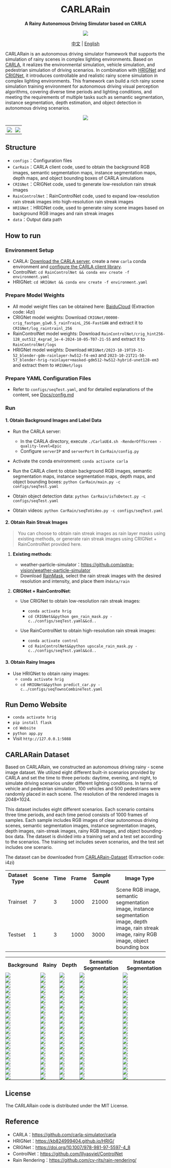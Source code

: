 <div align="center">

# CARLARain
**A Rainy Autonomous Driving Simulator based on CARLA**

![](Docs/license.svg)

<div>
  <a href="./README.md">中文</a> |
  <a href="./README_EN.md">English</a>
</div>

</div>

CARLARain is an autonomous driving simulator framework that supports the simulation of rainy scenes in complex lighting environments. Based on [CARLA](https://github.com/carla-simulator/carla), it realizes the environmental simulation, vehicle simulation, and pedestrian simulation of driving scenarios. In combination with [HRIGNet](https://kb824999404.github.io/HRIG/) and [CRIGNet](https://doi.org/10.1007/978-981-97-5597-4_8), it introduces controllable and realistic rainy scene simulation in complex lighting environments. This framework can build a rich rainy scene simulation training environment for autonomous driving visual perception algorithms, covering diverse time periods and lighting conditions, and meeting the requirements of multiple tasks such as semantic segmentation, instance segmentation, depth estimation, and object detection in autonomous driving scenarios. 


<div align="center">

![](Docs/CARLARain图EN.svg)


<table>
<tr>
<td style="border: none; padding: 5px;"><img src="Docs/CARLARain_Clean.gif" /></td>
<td style="border: none; padding: 5px;"><img src="Docs/CARLARain_Rainy.gif" /></td>
</tr>
</table>

</div>

## Structure

* `configs`：Configuration files
* `CarRain`：CARLA client code, used to obtain the background RGB images, semantic segmentation maps, instance segmentation maps, depth maps, and object bounding boxes of CARLA simulations
* `CRIGNet`：CRIGNet code, used to generate low-resolution rain streak images
* `RainControlNet`：RainControlNet code, used to expand low-resolution rain streak images into high-resolution rain streak images
* `HRIGNet`：HRIGNet code, used to generate rainy scene images based on background RGB images and rain streak images
* `data`：Output data path


## How to run

### Environment Setup

* CARLA: [Download the CARLA server](https://carla.readthedocs.io/en/latest/start_quickstart/#carla-installation), create a new `carla` conda environment and [configure the CARLA client library](https://carla.readthedocs.io/en/latest/start_quickstart/#install-client-library).
* ControlNet: `cd RainControlNet && conda env create -f environment.yaml`
* HRIGNet: `cd HRIGNet && conda env create -f environment.yaml`


### Prepare Model Weights

* All model weight files can be obtained here: [BaiduCloud](https://pan.baidu.com/s/1FXNk-y86rxXeUYwPoGWnpQ?pwd=i4zi ) (Extraction code: i4zi)
* CRIGNet model weights: Download `CRIGNet/00000-crig_fastgan_g1w0.5_rainTrainL_256-FastGAN` and extract it to `CRIGNet/log_raintrainl_256`
* RainControlNet model weights: Download `RainControlNet/crig_hint256-128_out512_4xgrad_1e-4-2024-10-05-T07-21-55` and extract it to `RainControlNet/logs`
* HRIGNet model weights: Download `HRIGNet/2023-10-19T19-31-52_blender-gdm-rainlayer-hw512-f4-em3` and `2023-10-21T21-50-57_blender-hrig-rainlayer+masked-gdm512-hw512-hybrid-unet128-em3` and extract them to `HRIGNet/logs`

### Prepare YAML Configuration Files

* Refer to `configs/seqTest.yaml`, and for detailed explanations of the content, see [Docs/config.md](./Docs/config.md#EN)

### Run

#### 1. Obtain Background Images and Label Data

* Run the CARLA server:
  * In the CARLA directory, execute `./CarlaUE4.sh -RenderOffScreen -quality-level=Epic`
  * Configure `serverIP` and `serverPort` in `CarRain/config.py`

* Activate the conda environment: `conda activate carla`
* Run the CARLA client to obtain background RGB images, semantic segmentation maps, instance segmentation maps, depth maps, and object bounding boxes: `python CarRain/main.py -c configs/seqTest.yaml`
* Obtain object detection data: `python CarRain/isToDetect.py -c configs/seqTest.yaml`
* Obtain videos: `python CarRain/seqToVideo.py -c configs/seqTest.yaml`

#### 2. Obtain Rain Streak Images

> You can choose to obtain rain streak images as rain layer masks using existing methods, or generate rain streak images using CRIGNet + RainControlNet provided here.

1. **Existing methods**:
   * weather-particle-simulator：https://github.com/astra-vision/weather-particle-simulator
   * Download [RainMask](https://pan.baidu.com/s/1FXNk-y86rxXeUYwPoGWnpQ?pwd=i4zi ), select the rain streak images with the desired resolution and intensity, and place them in`data/rain`


2. **CRIGNet + RainControlNet**:
   * Use CRIGNet to obtain low-resolution rain streak images:
     * `conda activate hrig`
     * `cd CRIGNet&&python gen_rain_mask.py -c../configs/seqTest.yaml&&cd..`

   * Use RainControlNet to obtain high-resolution rain streak images:
     * `conda activate control`
     * `cd RainControlNet&&python upscale_rain_mask.py -c../configs/seqTest.yaml&&cd..`

#### 3. Obtain Rainy Images

* Use HRIGNet to obtain rainy images:
  * `conda activate hrig`
  * `cd HRIGNet&&python predict_car.py -c../configs/seqTownsCombineTest.yaml`


## Run Demo Website

* `conda activate hrig`
* `pip install flask`
* `cd Website`
* `python app.py`
* Visit `http://127.0.0.1:5088`

## CARLARain Dataset

Based on CARLARain, we constructed an autonomous driving rainy - scene image dataset. We utilized eight different built-in scenarios provided by CARLA and set the time to three periods: daytime, evening, and night, to simulate driving scenarios under different lighting conditions. In terms of vehicle and pedestrian simulation, 100 vehicles and 500 pedestrians were randomly placed in each scene. The resolution of the rendered images is 2048×1024.

This dataset includes eight different scenarios. Each scenario contains three time periods, and each time period consists of 1000 frames of samples. Each sample includes RGB images of clear autonomous driving scenes, semantic segmentation images, instance segmentation images, depth images, rain-streak images, rainy RGB images, and object bounding-box data. The dataset is divided into a training set and a test set according to the scenarios. The training set includes seven scenarios, and the test set includes one scenario.

The dataset can be downloaded from [CARLARain-Dataset](https://pan.baidu.com/s/1FXNk-y86rxXeUYwPoGWnpQ?pwd=i4zi) (Extraction code: i4zi)

<table>
<tr>
<th>Dataset Type </th>
<th>Scene </th>
<th>Time </th>
<th>Frame </th>
<th>Sample Count </th>
<th>Image Type </th>
</tr>
<tr>
<td>Trainset</td>
<td>7</td>
<td>3</td>
<td>1000</td>
<td>21000</td>
<td rowspan=2> Scene RGB image, semantic segmentation image, instance segmentation image, depth image, rain streak image, rainy RGB image, object bounding box</td>
</tr>
<tr>
<td>Testset</td>
<td>1</td>
<td>3</td>
<td>1000</td>
<td>3000</td>
</tr>
</table>

<table>
<tr>
<th>Background </th>
<th>Rainy </th>
<th>Depth </th>
<th>Semantic Segmentation </th>
<th>Instance Segmentation </th>
</tr>
<tr>
<td style="padding: 0;width=20%;"><img src="Docs/CARLARainDataset/background/seqTown01ClearSunset_002423..jpg" /></td>
<td style="padding: 0;width=20%;"><img src="Docs/CARLARainDataset/rainy/seqTown01ClearSunset_002423.jpg" /></td>
<td style="padding: 0;width=20%;"><img src="Docs/CARLARainDataset/depth/seqTown01ClearSunset_002423.png" /></td>
<td style="padding: 0;width=20%;"><img src="Docs/CARLARainDataset/semantic_segmentation/seqTown01ClearSunset_002423.png" /></td>
<td style="padding: 0;width=20%;"><img src="Docs/CARLARainDataset/instance_segmentation/seqTown01ClearSunset_002423.png" /></td>
</tr>
<tr>
<td style="padding: 0;width=20%;"><img src="Docs/CARLARainDataset/background/seqTown01Clear_000044..jpg" /></td>
<td style="padding: 0;width=20%;"><img src="Docs/CARLARainDataset/rainy/seqTown01Clear_000044.jpg" /></td>
<td style="padding: 0;width=20%;"><img src="Docs/CARLARainDataset/depth/seqTown01Clear_000044.png" /></td>
<td style="padding: 0;width=20%;"><img src="Docs/CARLARainDataset/semantic_segmentation/seqTown01Clear_000044.png" /></td>
<td style="padding: 0;width=20%;"><img src="Docs/CARLARainDataset/instance_segmentation/seqTown01Clear_000044.png" /></td>
</tr>
<tr>
<td style="padding: 0;width=20%;"><img src="Docs/CARLARainDataset/background/seqTown02ClearNight_007652..jpg" /></td>
<td style="padding: 0;width=20%;"><img src="Docs/CARLARainDataset/rainy/seqTown02ClearNight_007652.jpg" /></td>
<td style="padding: 0;width=20%;"><img src="Docs/CARLARainDataset/depth/seqTown02ClearNight_007652.png" /></td>
<td style="padding: 0;width=20%;"><img src="Docs/CARLARainDataset/semantic_segmentation/seqTown02ClearNight_007652.png" /></td>
<td style="padding: 0;width=20%;"><img src="Docs/CARLARainDataset/instance_segmentation/seqTown02ClearNight_007652.png" /></td>
</tr>

<tr>
<td style="padding: 0;width=20%;"><img src="Docs/CARLARainDataset/background/seqTown02Clear_001262..jpg" /></td>
<td style="padding: 0;width=20%;"><img src="Docs/CARLARainDataset/rainy/seqTown02Clear_001262.jpg" /></td>
<td style="padding: 0;width=20%;"><img src="Docs/CARLARainDataset/depth/seqTown02Clear_001262.png" /></td>
<td style="padding: 0;width=20%;"><img src="Docs/CARLARainDataset/semantic_segmentation/seqTown02Clear_001262.png" /></td>
<td style="padding: 0;width=20%;"><img src="Docs/CARLARainDataset/instance_segmentation/seqTown02Clear_001262.png" /></td>
</tr>
<tr>
<td style="padding: 0;width=20%;"><img src="Docs/CARLARainDataset/background/seqTown03ClearNight_009422..jpg" /></td>
<td style="padding: 0;width=20%;"><img src="Docs/CARLARainDataset/rainy/seqTown03ClearNight_009422.jpg" /></td>
<td style="padding: 0;width=20%;"><img src="Docs/CARLARainDataset/depth/seqTown03ClearNight_009422.png" /></td>
<td style="padding: 0;width=20%;"><img src="Docs/CARLARainDataset/semantic_segmentation/seqTown03ClearNight_009422.png" /></td>
<td style="padding: 0;width=20%;"><img src="Docs/CARLARainDataset/instance_segmentation/seqTown03ClearNight_009422.png" /></td>
</tr>
<tr>
<td style="padding: 0;width=20%;"><img src="Docs/CARLARainDataset/background/seqTown03ClearSunset_009200..jpg" /></td>
<td style="padding: 0;width=20%;"><img src="Docs/CARLARainDataset/rainy/seqTown03ClearSunset_009200.jpg" /></td>
<td style="padding: 0;width=20%;"><img src="Docs/CARLARainDataset/depth/seqTown03ClearSunset_009200.png" /></td>
<td style="padding: 0;width=20%;"><img src="Docs/CARLARainDataset/semantic_segmentation/seqTown03ClearSunset_009200.png" /></td>
<td style="padding: 0;width=20%;"><img src="Docs/CARLARainDataset/instance_segmentation/seqTown03ClearSunset_009200.png" /></td>
</tr>
<tr>
<td style="padding: 0;width=20%;"><img src="Docs/CARLARainDataset/background/seqTown03Clear_001814..jpg" /></td>
<td style="padding: 0;width=20%;"><img src="Docs/CARLARainDataset/rainy/seqTown03Clear_001814.jpg" /></td>
<td style="padding: 0;width=20%;"><img src="Docs/CARLARainDataset/depth/seqTown03Clear_001814.png" /></td>
<td style="padding: 0;width=20%;"><img src="Docs/CARLARainDataset/semantic_segmentation/seqTown03Clear_001814.png" /></td>
<td style="padding: 0;width=20%;"><img src="Docs/CARLARainDataset/instance_segmentation/seqTown03Clear_001814.png" /></td>
</tr>
<tr>
<td style="padding: 0;width=20%;"><img src="Docs/CARLARainDataset/background/seqTown04ClearNight_064471..jpg" /></td>
<td style="padding: 0;width=20%;"><img src="Docs/CARLARainDataset/rainy/seqTown04ClearNight_064471.jpg" /></td>
<td style="padding: 0;width=20%;"><img src="Docs/CARLARainDataset/depth/seqTown04ClearNight_064471.png" /></td>
<td style="padding: 0;width=20%;"><img src="Docs/CARLARainDataset/semantic_segmentation/seqTown04ClearNight_064471.png" /></td>
<td style="padding: 0;width=20%;"><img src="Docs/CARLARainDataset/instance_segmentation/seqTown04ClearNight_064471.png" /></td>
</tr>
<tr>
<td style="padding: 0;width=20%;"><img src="Docs/CARLARainDataset/background/seqTown04ClearSunset_010612..jpg" /></td>
<td style="padding: 0;width=20%;"><img src="Docs/CARLARainDataset/rainy/seqTown04ClearSunset_010612.jpg" /></td>
<td style="padding: 0;width=20%;"><img src="Docs/CARLARainDataset/depth/seqTown04ClearSunset_010612.png" /></td>
<td style="padding: 0;width=20%;"><img src="Docs/CARLARainDataset/semantic_segmentation/seqTown04ClearSunset_010612.png" /></td>
<td style="padding: 0;width=20%;"><img src="Docs/CARLARainDataset/instance_segmentation/seqTown04ClearSunset_010612.png" /></td>
</tr>
<tr>
<td style="padding: 0;width=20%;"><img src="Docs/CARLARainDataset/background/seqTown04Clear_002690..jpg" /></td>
<td style="padding: 0;width=20%;"><img src="Docs/CARLARainDataset/rainy/seqTown04Clear_002690.jpg" /></td>
<td style="padding: 0;width=20%;"><img src="Docs/CARLARainDataset/depth/seqTown04Clear_002690.png" /></td>
<td style="padding: 0;width=20%;"><img src="Docs/CARLARainDataset/semantic_segmentation/seqTown04Clear_002690.png" /></td>
<td style="padding: 0;width=20%;"><img src="Docs/CARLARainDataset/instance_segmentation/seqTown04Clear_002690.png" /></td>
</tr>
<tr>
<td style="padding: 0;width=20%;"><img src="Docs/CARLARainDataset/background/seqTown05ClearNight_013922..jpg" /></td>
<td style="padding: 0;width=20%;"><img src="Docs/CARLARainDataset/rainy/seqTown05ClearNight_013922.jpg" /></td>
<td style="padding: 0;width=20%;"><img src="Docs/CARLARainDataset/depth/seqTown05ClearNight_013922.png" /></td>
<td style="padding: 0;width=20%;"><img src="Docs/CARLARainDataset/semantic_segmentation/seqTown05ClearNight_013922.png" /></td>
<td style="padding: 0;width=20%;"><img src="Docs/CARLARainDataset/instance_segmentation/seqTown05ClearNight_013922.png" /></td>
</tr>
<tr>
<td style="padding: 0;width=20%;"><img src="Docs/CARLARainDataset/background/seqTown05ClearSunset_012791..jpg" /></td>
<td style="padding: 0;width=20%;"><img src="Docs/CARLARainDataset/rainy/seqTown05ClearSunset_012791.jpg" /></td>
<td style="padding: 0;width=20%;"><img src="Docs/CARLARainDataset/depth/seqTown05ClearSunset_012791.png" /></td>
<td style="padding: 0;width=20%;"><img src="Docs/CARLARainDataset/semantic_segmentation/seqTown05ClearSunset_012791.png" /></td>
<td style="padding: 0;width=20%;"><img src="Docs/CARLARainDataset/instance_segmentation/seqTown05ClearSunset_012791.png" /></td>
</tr>
<tr>
<td style="padding: 0;width=20%;"><img src="Docs/CARLARainDataset/background/seqTown05Clear_003271..jpg" /></td>
<td style="padding: 0;width=20%;"><img src="Docs/CARLARainDataset/rainy/seqTown05Clear_003271.jpg" /></td>
<td style="padding: 0;width=20%;"><img src="Docs/CARLARainDataset/depth/seqTown05Clear_003271.png" /></td>
<td style="padding: 0;width=20%;"><img src="Docs/CARLARainDataset/semantic_segmentation/seqTown05Clear_003271.png" /></td>
<td style="padding: 0;width=20%;"><img src="Docs/CARLARainDataset/instance_segmentation/seqTown05Clear_003271.png" /></td>
</tr>
<tr>
<td style="padding: 0;width=20%;"><img src="Docs/CARLARainDataset/background/seqTown06ClearNight_000267..jpg" /></td>
<td style="padding: 0;width=20%;"><img src="Docs/CARLARainDataset/rainy/seqTown06ClearNight_000267.jpg" /></td>
<td style="padding: 0;width=20%;"><img src="Docs/CARLARainDataset/depth/seqTown06ClearNight_000267.png" /></td>
<td style="padding: 0;width=20%;"><img src="Docs/CARLARainDataset/semantic_segmentation/seqTown06ClearNight_000267.png" /></td>
<td style="padding: 0;width=20%;"><img src="Docs/CARLARainDataset/instance_segmentation/seqTown06ClearNight_000267.png" /></td>
</tr>
<tr>
<td style="padding: 0;width=20%;"><img src="Docs/CARLARainDataset/background/seqTown06ClearSunset_001191..jpg" /></td>
<td style="padding: 0;width=20%;"><img src="Docs/CARLARainDataset/rainy/seqTown06ClearSunset_001191.jpg" /></td>
<td style="padding: 0;width=20%;"><img src="Docs/CARLARainDataset/depth/seqTown06ClearSunset_001191.png" /></td>
<td style="padding: 0;width=20%;"><img src="Docs/CARLARainDataset/semantic_segmentation/seqTown06ClearSunset_001191.png" /></td>
<td style="padding: 0;width=20%;"><img src="Docs/CARLARainDataset/instance_segmentation/seqTown06ClearSunset_001191.png" /></td>
</tr>
<tr>
<td style="padding: 0;width=20%;"><img src="Docs/CARLARainDataset/background/seqTown06Clear_002307..jpg" /></td>
<td style="padding: 0;width=20%;"><img src="Docs/CARLARainDataset/rainy/seqTown06Clear_002307.jpg" /></td>
<td style="padding: 0;width=20%;"><img src="Docs/CARLARainDataset/depth/seqTown06Clear_002307.png" /></td>
<td style="padding: 0;width=20%;"><img src="Docs/CARLARainDataset/semantic_segmentation/seqTown06Clear_002307.png" /></td>
<td style="padding: 0;width=20%;"><img src="Docs/CARLARainDataset/instance_segmentation/seqTown06Clear_002307.png" /></td>
</tr>
<tr>
<td style="padding: 0;width=20%;"><img src="Docs/CARLARainDataset/background/seqTown07ClearSunset_004693..jpg" /></td>
<td style="padding: 0;width=20%;"><img src="Docs/CARLARainDataset/rainy/seqTown07ClearSunset_004693.jpg" /></td>
<td style="padding: 0;width=20%;"><img src="Docs/CARLARainDataset/depth/seqTown07ClearSunset_004693.png" /></td>
<td style="padding: 0;width=20%;"><img src="Docs/CARLARainDataset/semantic_segmentation/seqTown07ClearSunset_004693.png" /></td>
<td style="padding: 0;width=20%;"><img src="Docs/CARLARainDataset/instance_segmentation/seqTown07ClearSunset_004693.png" /></td>
</tr>
<tr>
<td style="padding: 0;width=20%;"><img src="Docs/CARLARainDataset/background/seqTown07Clear_004556..jpg" /></td>
<td style="padding: 0;width=20%;"><img src="Docs/CARLARainDataset/rainy/seqTown07Clear_004556.jpg" /></td>
<td style="padding: 0;width=20%;"><img src="Docs/CARLARainDataset/depth/seqTown07Clear_004556.png" /></td>
<td style="padding: 0;width=20%;"><img src="Docs/CARLARainDataset/semantic_segmentation/seqTown07Clear_004556.png" /></td>
<td style="padding: 0;width=20%;"><img src="Docs/CARLARainDataset/instance_segmentation/seqTown07Clear_004556.png" /></td>
</tr>
<tr>
<td style="padding: 0;width=20%;"><img src="Docs/CARLARainDataset/background/seqTown10ClearNight_065810..jpg" /></td>
<td style="padding: 0;width=20%;"><img src="Docs/CARLARainDataset/rainy/seqTown10ClearNight_065810.jpg" /></td>
<td style="padding: 0;width=20%;"><img src="Docs/CARLARainDataset/depth/seqTown10ClearNight_065810.png" /></td>
<td style="padding: 0;width=20%;"><img src="Docs/CARLARainDataset/semantic_segmentation/seqTown10ClearNight_065810.png" /></td>
<td style="padding: 0;width=20%;"><img src="Docs/CARLARainDataset/instance_segmentation/seqTown10ClearNight_065810.png" /></td>
</tr>
<tr>
<td style="padding: 0;width=20%;"><img src="Docs/CARLARainDataset/background/seqTown10ClearSunset_006789..jpg" /></td>
<td style="padding: 0;width=20%;"><img src="Docs/CARLARainDataset/rainy/seqTown10ClearSunset_006789.jpg" /></td>
<td style="padding: 0;width=20%;"><img src="Docs/CARLARainDataset/depth/seqTown10ClearSunset_006789.png" /></td>
<td style="padding: 0;width=20%;"><img src="Docs/CARLARainDataset/semantic_segmentation/seqTown10ClearSunset_006789.png" /></td>
<td style="padding: 0;width=20%;"><img src="Docs/CARLARainDataset/instance_segmentation/seqTown10ClearSunset_006789.png" /></td>
</tr>
<tr>
<td style="padding: 0;width=20%;"><img src="Docs/CARLARainDataset/background/seqTown10Clear_005656..jpg" /></td>
<td style="padding: 0;width=20%;"><img src="Docs/CARLARainDataset/rainy/seqTown10Clear_005656.jpg" /></td>
<td style="padding: 0;width=20%;"><img src="Docs/CARLARainDataset/depth/seqTown10Clear_005656.png" /></td>
<td style="padding: 0;width=20%;"><img src="Docs/CARLARainDataset/semantic_segmentation/seqTown10Clear_005656.png" /></td>
<td style="padding: 0;width=20%;"><img src="Docs/CARLARainDataset/instance_segmentation/seqTown10Clear_005656.png" /></td>
</tr>

</table>


## License

The CARLARain code is distributed under the MIT License.

## Reference

* CARLA：https://github.com/carla-simulator/carla
* HRIGNet：https://kb824999404.github.io/HRIG/
* CRIGNet：https://doi.org/10.1007/978-981-97-5597-4_8
* ControlNet：https://github.com/lllyasviel/ControlNet
* Rain Rendering：https://github.com/cv-rits/rain-rendering/
